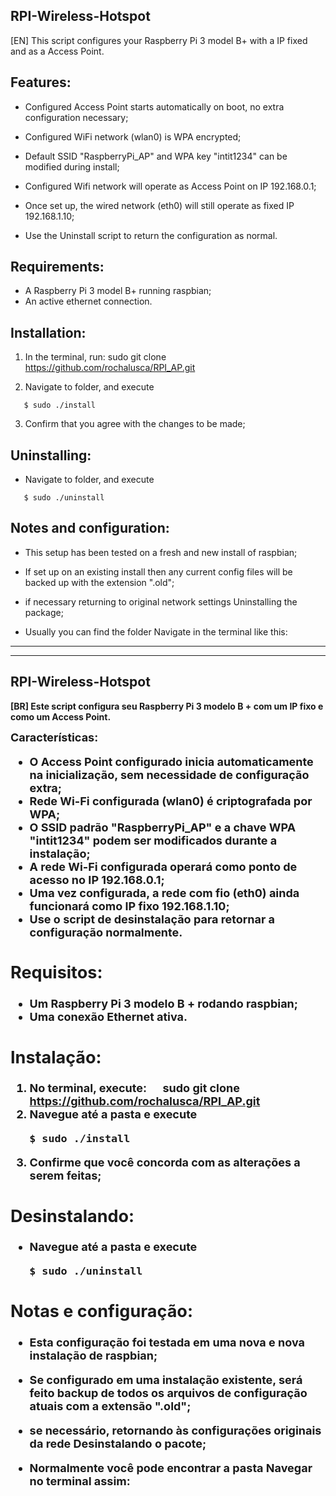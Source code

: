 ## RPI-Wireless-Hotspot
[EN]
This script configures your Raspberry Pi 3 model B+ with a IP fixed and as a Access Point.

## Features:

* Configured Access Point starts automatically on boot, no extra configuration necessary;
* Configured WiFi network (wlan0) is WPA encrypted;
* Default SSID "RaspberryPi_AP" and WPA key "intit1234" can be modified during install;
* Configured Wifi network will operate as Access Point on IP 192.168.0.1;
* Once set up, the wired network (eth0) will still operate as fixed IP 192.168.1.10;

* Use the Uninstall script to return the configuration as normal.

## Requirements:

* A Raspberry Pi 3 model B+ running raspbian;
* An active ethernet connection.

## Installation:

1. In the terminal, run:
    sudo git clone https://github.com/rochalusca/RPI_AP.git

2. Navigate to folder, and execute
```
   $ sudo ./install
```
3. Confirm that you agree with the changes to be made;

## Uninstalling:

* Navigate to folder, and execute
``` 
   $ sudo ./uninstall
```
## Notes and configuration:

* This setup has been tested on a fresh and new install of raspbian;
* If set up on an existing install then any current config files will be backed up with the extension ".old";
* if necessary returning to original network settings Uninstalling the package;

* Usually you can find the folder Navigate in the terminal like this:
<hr/><hr/>

## RPI-Wireless-Hotspot<b/><font/>
[BR]
Este script configura seu Raspberry Pi 3 modelo B + com um IP fixo e como um Access Point.

<b><font size="4">Características:<b/><font/>

* O Access Point configurado inicia automaticamente na inicialização, sem necessidade de configuração extra;
* Rede Wi-Fi configurada (wlan0) é criptografada por WPA;
* O SSID padrão "RaspberryPi_AP" e a chave WPA "intit1234" podem ser modificados durante a instalação;
* A rede Wi-Fi configurada operará como ponto de acesso no IP 192.168.0.1;
* Uma vez configurada, a rede com fio (eth0) ainda funcionará como IP fixo 192.168.1.10;
 
* Use o script de desinstalação para retornar a configuração normalmente.

## Requisitos:

* Um Raspberry Pi 3 modelo B + rodando raspbian;
* Uma conexão Ethernet ativa.

## Instalação:

1. No terminal, execute:
     sudo git clone https://github.com/rochalusca/RPI_AP.git
    
2. Navegue até a pasta e execute
```
   $ sudo ./install
```
3. Confirme que você concorda com as alterações a serem feitas;

## Desinstalando:

* Navegue até a pasta e execute
``` 
   $ sudo ./uninstall
```
## Notas e configuração:

* Esta configuração foi testada em uma nova e nova instalação de raspbian;
* Se configurado em uma instalação existente, será feito backup de todos os arquivos de configuração atuais com a extensão ".old";
* se necessário, retornando às configurações originais da rede Desinstalando o pacote;

* Normalmente você pode encontrar a pasta Navegar no terminal assim:
